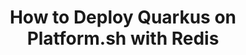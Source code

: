 ---
title: "How to Deploy Quarkus on Platform.sh with Redis"
sidebarTitle: "Redis"
weight: -110
layout: single
toc: false
description: |
    Configure a Quarkus application with Redis.
---